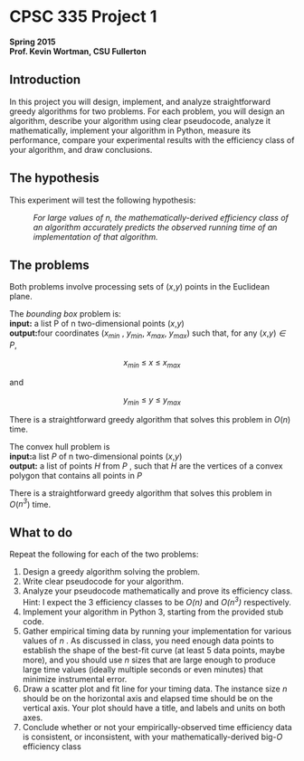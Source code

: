 <p><h1>CPSC 335 Project 1</h1>
<strong>Spring 2015</strong><br/>
<strong>Prof. Kevin Wortman, CSU Fullerton</strong></p>

<h2>Introduction</h2>
<p>In this project you will design, implement, and analyze straightforward greedy algorithms for two problems. For each problem, you will design an algorithm, describe your algorithm using clear pseudocode, analyze it mathematically, implement your algorithm in Python, measure its performance, compare your experimental results with the efficiency class of your algorithm, and draw conclusions.</p>

<h2>The hypothesis</h2>
<p>This experiment will test the following hypothesis:</p>

<p style="margin-left: 3em;"><em>For large values of n, the mathematically-derived efficiency class of an algorithm accurately predicts the observed running time of an implementation of that algorithm.</em></p>

<h2>The problems</h2>
<p>Both problems involve processing sets of (<em>x</em>,<em>y</em>) points in the Euclidean plane.</p>
<span>The <em>​bounding box</em> ​problem is:</span><br/>
<strong>input:​</strong> a list P of n two-dimensional points (<em>x</em>,<em>y</em>) <br/>
<strong>output:</strong>​
four coordinates (<em>x</em><sub><em>min</em></sub> , <em>y</em><sub><em>min</em></sub>, <em>x</em><sub><em>max</em></sub>, <em>y</em><sub><em>max</em></sub>) such that, for any (<em>x</em>,<em>y</em>) <em>∈ P</em>,<br/>
<center><p><em>x</em><sub><em>min</em></sub> ≤ <em>x</em> ≤ <em>x</em><sub><em>max</em></sub></p></center>
<p>and</p>
<center><p><em>y</em><sub><em>min</em></sub> ≤ <em>y</em> ≤ <em>y</em><sub><em>max</em></sub></p></center>

<p>There is a straightforward greedy algorithm that solves this problem in <em>O</em>(<em>n</em>) time.</p>

<span>The ​convex hull ​problem is</span><br/>
<strong>input:​</strong> a list <em>P</em> of n two-dimensional points (<em>x</em>,<em>y</em>)<br/>
<strong>output:</strong>​ a list of points <em>H</em> from <em>P</em> , such that <em>H</em> are the vertices of a convex polygon that contains all points in <em>P</em><br/>
<p>There is a straightforward greedy algorithm that solves this problem in <em>O</em>(<em>n<sup>3</sup></em>) time.</p>

<h2>What to do</h2>
<p>Repeat the following for each of the two problems:<p>
<ol>
<li>Design a greedy algorithm solving the problem.</li>
<li>Write clear pseudocode for your algorithm.</li>
<li>Analyze your pseudocode mathematically and prove its efficiency class. ​Hint: ​I expect the 3 efficiency classes to be <em>O(n)</em> and <em>O(n<sup>3</sup>)</em> respectively.</li>
<li>Implement your algorithm in Python 3, starting from the provided stub code.</li>
<li>Gather empirical timing data by running your implementation for various values of <em>n</em> . As discussed in class, you need enough data points to establish the shape of the best-fit curve (at least 5 data points, maybe more), and you should use <em>n</em> sizes that are large enough to produce large time values (ideally multiple seconds or even minutes) that minimize instrumental error.</li>
<li>Draw a scatter plot and fit line for your timing data. The instance size <em>n</em> should be on the horizontal axis and elapsed time should be on the vertical axis. Your plot should have a title, and labels and units on both axes.</li>
<li>Conclude whether or not your empirically-observed time efficiency data is consistent, or inconsistent, with your mathematically-derived big-<em>O</em> efficiency class</li>
</ol>